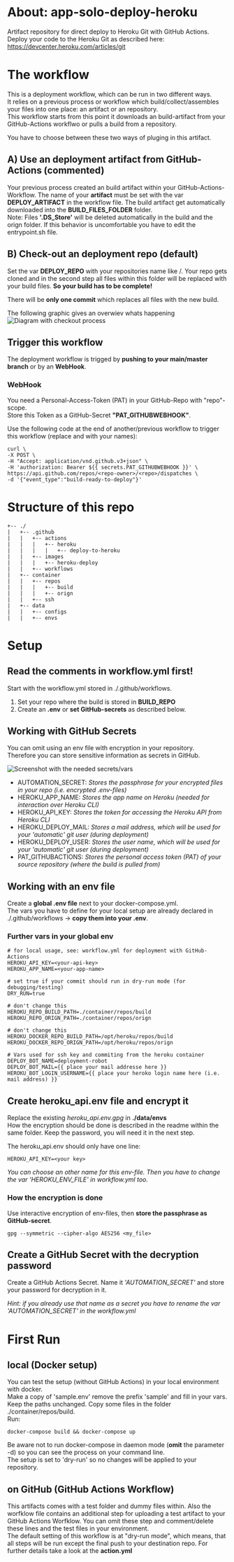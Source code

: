 # About: app-solo-deploy-heroku  
Artifact repository for direct deploy to Heroku Git with GitHub Actions.  
Deploy your code to the Heroku Git as described here: https://devcenter.heroku.com/articles/git  

# The workflow  
This is a deployment workflow, which can be run in two different ways.  
It relies on a previous process or workflow which build/collect/assembles your files into one place: an artifact or an repository.  
This workflow starts from this point it downloads an build-artifact from your GitHub-Actions workflwo or pulls a build from a repository.  

You have to choose between these two ways of pluging in this artifact.  

## A) __Use an deployment artifact__ from GitHub-Actions (commented)  
Your previous process created an build artifact within your GitHub-Actions-Workflow. The name of your __artifact__ must be set with the var __DEPLOY_ARTIFACT__ in the workflow file. The build artifact get automatically downloaded into the __BUILD_FILES_FOLDER__ folder.  
Note: Files __'.DS_Store'__ will be deleted automatically in the build and the orign folder. If this behavior is uncomfortable you have to edit the entrypoint.sh file.  

## B) __Check-out an deployment repo__ (default)
Set the var __DEPLOY_REPO__ with your repositories name like <owner>/<repo>. 
Your repo gets cloned and in the second step all files within this folder will be replaced with your build files. __So your build has to be complete!__  

There will be __only one commit__ which replaces all files with the new build.  

The following graphic gives an overwiev whats happening
![Diagram with checkout process](./documentation/Deployment-Process.png)

## Trigger this workflow    
The deployment workflow is trigged by __pushing to your main/master branch__ or by an __WebHook__.  

### WebHook  
You need a Personal-Access-Token (PAT) in your GitHub-Repo with "repo"-scope.  
Store this Token as a GitHub-Secret __"PAT_GITHUBWEBHOOK"__.  

Use the following code at the end of another/previous workflow to trigger this workflow (replace <repo-owner> and <repo> with your names):  

    curl \
    -X POST \
    -H "Accept: application/vnd.github.v3+json" \
    -H 'authorization: Bearer ${{ secrets.PAT_GITHUBWEBHOOK }}' \
    https://api.github.com/repos/<repo-owner>/<repo>/dispatches \
    -d '{"event_type":"build-ready-to-deploy"}'

# Structure of this repo

    +-- ./
    |   +-- .github
    |   |   +-- actions
    |   |   |   +-- heroku
    |   |   |   |   +-- deploy-to-heroku
    |   |   +-- images
    |   |   |   +-- heroku-deploy  
    |   |   +-- workflows
    |   +-- container
    |   |   +-- repos
    |   |   |   +-- build
    |   |   |   +-- orign
    |   |   +-- ssh
    |   +-- data  
    |   |   +-- configs
    |   |   +-- envs  

# Setup  
## Read the comments in workflow.yml first!  
Start with the workflow.yml stored in ./.github/workflows.  

1) Set your repo where the build is stored in __BUILD_REPO__  
2) Create an __.env__ or __set GitHub-secrets__ as described below.  

## Working with GitHub Secrets  
You can omit using an env file with encryption in your repository.  
Therefore you can store sensitive information as secrets in GitHub.  

![Screenshot with the needed secrets/vars](./documentation/screenshot_github_secrets.png)

* AUTOMATION_SECRET: _Stores the passphrase for your encrypted files in your repo (i.e. encrypted .env-files)_
* HEROKU_APP_NAME: _Stores the app name on Heroku (needed for interaction over Heroku CLI)_
* HEROKU_API_KEY: _Stores the token for accessing the Heroku API from Heroku CLI_  
* HEROKU_DEPLOY_MAIL: _Stores a mail address, which will be used for your 'automatic' git user (during deployment)_
* HEROKU_DEPLOY_USER: _Stores the user name, which will be used for your 'automatic' git user (during deployment)_
* PAT_GITHUBACTIONS: _Stores the personal access token (PAT) of your source repository (where the build is pulled from)_


## Working with an env file  
Create a __global .env file__ next to your docker-compose.yml.  
The vars you have to define for your local setup are already declared in ./.github/workflows -> __copy them into your .env__.  

### Further vars in your global env  

    # for local usage, see: workflow.yml for deployment with GitHub-Actions
    HEROKU_API_KEY=<your-api-key>
    HEROKU_APP_NAME=<your-app-name>
    
    # set true if your commit should run in dry-run mode (for debugging/testing)
    DRY_RUN=true

    # don't change this
    HEROKU_REPO_BUILD_PATH=./container/repos/build
    HEROKU_REPO_ORIGN_PATH=./container/repos/orign

    # don't change this
    HEROKU_DOCKER_REPO_BUILD_PATH=/opt/heroku/repos/build
    HEROKU_DOCKER_REPO_ORIGN_PATH=/opt/heroku/repos/orign

    # Vars used for ssh key and commiting from the heroku container
    DEPLOY_BOT_NAME=deployment-robot
    DEPLOY_BOT_MAIL={{ place your mail addresse here }}
    HEROKU_BOT_LOGIN_USERNAME={{ place your heroko login name here (i.e. mail address) }}

## Create heroku_api.env file and encrypt it  
Replace the existing _heroku_api.env.gpg_ in __./data/envs__  
How the encryption should be done is described in the readme within the same folder. 
Keep the password, you will need it in the next step.

The heroku_api.env should only have one line:  

    HEROKU_API_KEY=<your key>

_You can choose an other name for this env-file. Then you have to change the var 'HEROKU_ENV_FILE' in workflow.yml too._  

### How the encryption is done  
Use interactive encryption of env-files, then __store the passphrase as GitHub-secret__. 

    gpg --symmetric --cipher-algo AES256 <my_file>    

## Create a GitHub Secret with the decryption password  
Create a GitHub Actions Secret. Name it _'AUTOMATION_SECRET'_ and store your password for decryption in it. 

_Hint: if you already use that name as a secret you have to rename the var 'AUTOMATION_SECRET' in the workflow.yml_  

# First Run  
## local (Docker setup)  
You can test the setup (without GitHub Actions) in your local environment with docker.  
Make a copy of 'sample.env' remove the prefix 'sample' and fill in your vars.  
Keep the paths unchanged. 
Copy some files in the folder ./container/repos/build.  
Run: 

    docker-compose build && docker-compose up  

Be aware not to run docker-compose in daemon mode (__omit__ the parameter -d) so you can see the process on your command line.  
The setup is set to 'dry-run' so no changes will be applied to your repository.  

## on GitHub (GitHub Actions Workflow)  
This artifacts comes with a test folder and dummy files within. Also the worfklow file contains an additional step for uploading a test artifact to your GitHub Actions Worfklow. You can omit these step and comment/delete these lines and the test files in your environment.  
The default setting of this workflow is at "dry-run mode", which means, that all steps will be run except the final push to your destination repo. For further details take a look at the __action.yml__